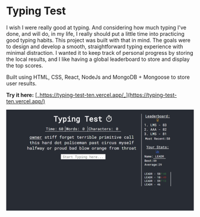 # Typing Test

I wish I were really good at typing. And considering how much typing I've done, and will do, in my life, I really should put a little time into practicing good typing habits. This project was built with that in mind. The goals were to design and develop a smooth, straightforward typing experience with minimal distraction. I wanted it to keep track of personal progress by storing the local results, and I like having a global leaderboard to store and display the top scores.

Built using HTML, CSS, React, NodeJs and MongoDB + Mongoose to store user results.

**Try it here:** [_https://typing-test-ten.vercel.app/_](https://typing-test-ten.vercel.app/)

![demo gif](https://raw.githubusercontent.com/melansonS/typing-test/master/typing-test.gif "demo")
